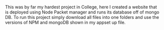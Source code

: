 This was by far my hardest project in College, here I created a website that is deployed using Node Packet manager and runs its database off of mongo DB. To run this project simply download all files into one folders and use the versions of NPM and mongoDB shown in my appset up file.
